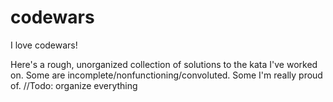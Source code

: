 # codewars

I love codewars!

Here's a rough, unorganized collection of solutions to the kata I've worked on. Some are incomplete/nonfunctioning/convoluted. Some I'm really proud of. //Todo: organize everything
